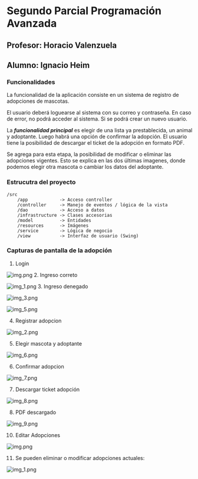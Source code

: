 # Segundo Parcial Programación Avanzada

## Profesor: Horacio Valenzuela
## Alumno: Ignacio Heim

### Funcionalidades
La funcionalidad de la aplicación consiste en un sistema de registro de adopciones de mascotas.

El usuario deberá loguearse al sistema con su correo y contraseña. En caso de error, no podrá acceder al sistema.
Si se podrá crear un nuevo usuario.

La ***funcionalidad principal*** es elegir de una lista ya prestablecida, un animal y adoptante. Luego habrá una opción de confirmar la adopción. El usuario tiene la posibilidad de descargar el ticket de la adopción en formato PDF.

Se agrega para esta etapa, la posibilidad de modificar o eliminar las adopciones vigentes. Esto se explica en las dos últimas imagenes, donde podemos elegir otra mascota o cambiar los datos del adoptante.

### Estrucutra del proyecto
    /src
        /app            -> Acceso controller
        /controller     -> Manejo de eventos / lógica de la vista
        /dao            -> Acceso a datos
        /infrastructure -> Clases accesorias
        /model          -> Entidades
        /resources      -> Imágenes
        /service        -> Lógica de negocio
        /view           -> Interfaz de usuario (Swing)


### Capturas de pantalla de la adopción

1. Login

![img.png](capturas/img.png)
2. Ingreso correto

![img_1.png](capturas/img_1.png)
3. Ingreso denegado

![img_3.png](capturas/img_3.png)

![img_5.png](capturas/img_5.png)

4. Registrar adopcion

![img_2.png](capturas/img_2.png)

5. Elegir mascota y adoptante

![img_6.png](capturas/img_6.png)

6. Confirmar adopcion

![img_7.png](capturas/img_7.png)

7. Descargar ticket adopción

![img_8.png](capturas/img_8.png)

8. PDF descargado

![img_9.png](capturas/img_9.png)

10. Editar Adopciones

![img.png](capturas/img10.png)

11. Se pueden eliminar o modificar adopciones actuales:

![img_1.png](capturas/img_11.png)